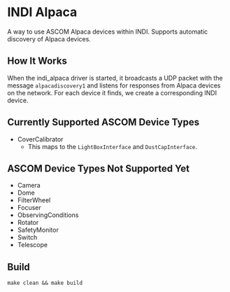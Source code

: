 # INDI Alpaca

A way to use ASCOM Alpaca devices within INDI. Supports automatic discovery of Alpaca devices.

## How It Works

When the indi_alpaca driver is started, it broadcasts a UDP packet with the message `alpacadiscovery1` and listens for responses from Alpaca devices on the network. For each device it finds, we create a corresponding INDI device.

## Currently Supported ASCOM Device Types

* CoverCalibrator
    * This maps to the `LightBoxInterface` and `DustCapInterface`.

## ASCOM Device Types Not Supported Yet

* Camera
* Dome
* FilterWheel
* Focuser
* ObservingConditions
* Rotator
* SafetyMonitor
* Switch
* Telescope

## Build

```
make clean && make build
```
